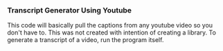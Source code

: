 ### Transcript Generator Using Youtube

This code will basically pull the captions from any youtube video so you don't have to.  This was not created with intention of creating a library. To generate a transcript of a video, run the program itself.
